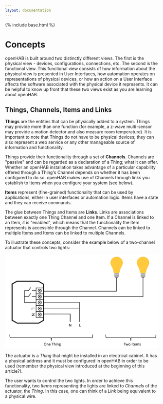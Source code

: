 ```yaml
---
layout: documentation
---
```


{% include base.html %}

# Concepts

openHAB is built around two distinctly different views.
The first is the physical view - devices, configurations, connections, etc.
The second is the functional view.
This functional view consists of how information about the physical view is presented in User Interfaces, how automation operates on representations of physical devices, or how an action on a User Interface affects the software associated with the physical device it represents.
It can be helpful to know up front that these two views exist as you are learning about openHAB.

## Things, Channels, Items and Links

**Things** are the entities that can be physically added to a system.
Things may provide more than one function (for example, a z-wave multi-sensor may provide a motion detector and also measure room temperature).
It is important to note that Things do not have to be physical devices; they can also represent a web service or any other manageable source of information and functionality.

Things provide their functionality through a set of **Channels**.
Channels are "passive" and can be regarded as a declaration of a Thing; what it can offer.
Whether an openHAB installation takes advantage of a particular capability offered through a Thing's Channel depends on whether it has been configured to do so.
openHAB makes use of Channels through links you establish to Items when you configure your system (see below).

**Items** represent (fine-grained) functionality that can be used by applications, either in user interfaces or automation logic.
Items have a state and they can receive commands.

The glue between Things and Items are **Links**.
Links are associations between exactly one Thing Channel and one Item.
If a Channel is linked to an Item, it is "enabled", which means that the functionality the Item represents is accessible through the Channel.
Channels can be linked to multiple Items and Items can be linked to multiple Channels.

To illustrate these concepts, consider the example below of a two-channel actuator that controls two lights:

![](images/thing-devices-1.png)

The actuator is a *Thing* that might be installed in an electrical cabinet.
It has a physical address and it must be configured in openHAB in order to be used (remember the physical view introduced at the beginning of this article?).

The user wants to control the two lights.
In order to achieve this functionality, two *Items* representing the lights are linked to *Channels* of the actuator, the *Thing*.
In this case, one can think of a *Link* being equivalent to a physical wire.
